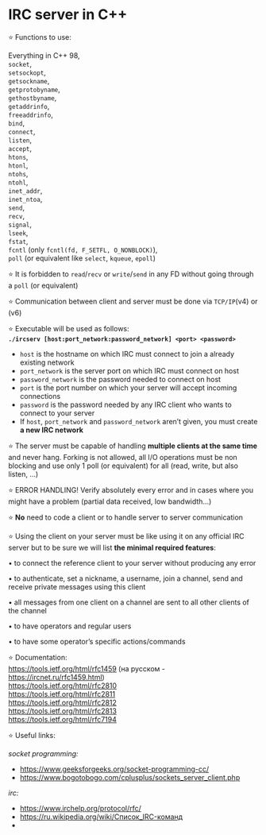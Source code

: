 # IRC server in C++

:star: Functions to use:

Everything in C++ 98,  
`socket`,  
`setsockopt`,  
`getsockname`,  
`getprotobyname`,  
`gethostbyname`,  
`getaddrinfo`,  
`freeaddrinfo`,  
`bind`,  
`connect`,  
`listen`,  
`accept`,  
`htons`,   
`htonl`,  
`ntohs`,  
`ntohl`,  
`inet_addr`,  
`inet_ntoa`,  
`send`,  
`recv`,  
`signal`,  
`lseek`,  
`fstat`,  
`fcntl` (only `fcntl(fd, F_SETFL, O_NONBLOCK)`),  
`poll` (or equivalent like `select`, `kqueue`, `epoll`) 

:star: It is forbidden to `read`/`recv` or `write`/`send` in any FD without going through a `poll` (or equivalent)

:star: Communication between client and server must be done via `TCP/IP`(v4) or (v6)

:star: Executable will be used as follows:  
**```./ircserv [host:port_network:password_network] <port> <password>```**
- `host` is the hostname on which IRC must connect to join a already existing network
- `port_network` is the server port on which IRC must connect on host
- `password_network` is the password needed to connect on host
- `port` is the port number on which your server will accept incoming connections
- `password` is the password needed by any IRC client who wants to connect to your server
- If `host`, `port_network` and `password_network` aren’t given, you must create **a new IRC network**

:star: The server must be capable of handling **multiple clients at the same time** and never hang. Forking is not allowed, all I/O operations must be non blocking and use only 1 poll (or equivalent) for all (read, write, but also listen, ...)

:star: ERROR HANDLING! Verify absolutely every error and in cases where you might have a problem (partial data received, low bandwidth...)

:star: **No** need to code a client or to handle server to server communication

:star: Using the client on your server must be like using it on any official IRC server but to be sure we will list **the minimal required features**:

• to connect the reference client to your server without producing any error

• to authenticate, set a nickname, a username, join a channel, send and receive private messages using this client

• all messages from one client on a channel are sent to all other clients of the channel

• to have operators and regular users

• to have some operator’s specific actions/commands

:star: Documentation:  
https://tools.ietf.org/html/rfc1459  (на русском - https://ircnet.ru/rfc1459.html)  
https://tools.ietf.org/html/rfc2810  
https://tools.ietf.org/html/rfc2811  
https://tools.ietf.org/html/rfc2812  
https://tools.ietf.org/html/rfc2813  
https://tools.ietf.org/html/rfc7194  

:star: Useful links:

*socket programming:*
- https://www.geeksforgeeks.org/socket-programming-cc/  
- https://www.bogotobogo.com/cplusplus/sockets_server_client.php

*irc:*
- https://www.irchelp.org/protocol/rfc/
- https://ru.wikipedia.org/wiki/Список_IRC-команд
- 
